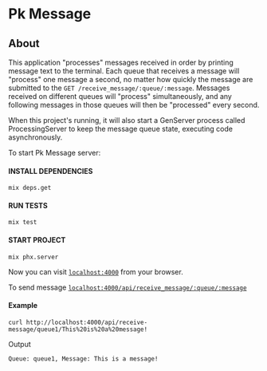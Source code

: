 # Pk Message

## About
This application "processes" messages received in order by printing message text to the terminal. Each queue that receives a message will "process" one message a second, no matter how quickly the message are submitted to the `GET /receive_message/:queue/:message`. Messages received on different queues will "process" simultaneously, and any following messages in those queues will then be "processed" every second.

When this project's running, it will also start a GenServer process called ProcessingServer to keep the message queue state, executing code asynchronously. 



To start Pk Message server:

#### INSTALL DEPENDENCIES
```
mix deps.get
```

#### RUN TESTS
```
mix test
```

#### START PROJECT
```
mix phx.server
```


Now you can visit [`localhost:4000`](http://localhost:4000) from your browser.



To send message
[`localhost:4000/api/receive_message/:queue/:message`](http://localhost:4000/api/receive-message/queue1/This%20is%20a%20message!)

#### Example
```
curl http://localhost:4000/api/receive-message/queue1/This%20is%20a%20message!
```
Output
```
Queue: queue1, Message: This is a message!
```



